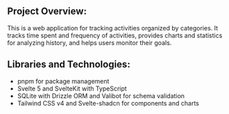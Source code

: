 ## Project Overview:
This is a web application for tracking activities organized by categories. It tracks time spent and frequency of activities, provides charts and statistics for analyzing history, and helps users monitor their goals.

## Libraries and Technologies:
- pnpm for package management
- Svelte 5 and SvelteKit with TypeScript
- SQLite with Drizzle ORM and Valibot for schema validation
- Tailwind CSS v4 and Svelte-shadcn for components and charts